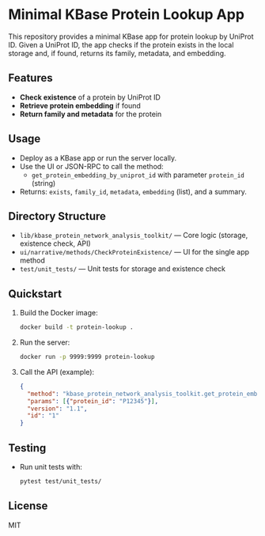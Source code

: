 # Minimal KBase Protein Lookup App

This repository provides a minimal KBase app for protein lookup by UniProt ID. Given a UniProt ID, the app checks if the protein exists in the local storage and, if found, returns its family, metadata, and embedding.

## Features
- **Check existence** of a protein by UniProt ID
- **Retrieve protein embedding** if found
- **Return family and metadata** for the protein

## Usage
- Deploy as a KBase app or run the server locally.
- Use the UI or JSON-RPC to call the method:
  - `get_protein_embedding_by_uniprot_id` with parameter `protein_id` (string)
- Returns: `exists`, `family_id`, `metadata`, `embedding` (list), and a summary.

## Directory Structure
- `lib/kbase_protein_network_analysis_toolkit/` — Core logic (storage, existence check, API)
- `ui/narrative/methods/CheckProteinExistence/` — UI for the single app method
- `test/unit_tests/` — Unit tests for storage and existence check

## Quickstart
1. Build the Docker image:
   ```bash
   docker build -t protein-lookup .
   ```
2. Run the server:
   ```bash
   docker run -p 9999:9999 protein-lookup
   ```
3. Call the API (example):
   ```json
   {
     "method": "kbase_protein_network_analysis_toolkit.get_protein_embedding_by_uniprot_id",
     "params": [{"protein_id": "P12345"}],
     "version": "1.1",
     "id": "1"
   }
   ```

## Testing
- Run unit tests with:
  ```bash
  pytest test/unit_tests/
  ```

## License
MIT
